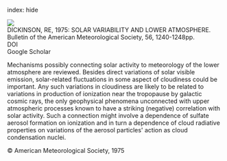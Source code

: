 index: hide

<div class="Citation">
    <div class="Citation-thumb CitationThumb-linked"  data-href="https://doi.org/10.1175/1520-0477(1975)056<1240:svatla>2.0.co;2">
      <img src="https://static.claimspace.cloud/climate-study-static/refs/thumbs/8/DICKINSON_1975-thumb.png" />
    </div>

  <div class="Citation-body">
    <div class="Citation-text">DICKINSON, RE, 1975: SOLAR VARIABILITY AND LOWER ATMOSPHERE. <span class="Article-journal">Bulletin of the American Meteorological Society, </span><span class="Article-volume">56, </span>1240-1248pp.</div>
    <div class="Citation-links">
      <div class="CitationLink" data-href="https://doi.org/10.1175/1520-0477(1975)056<1240:svatla>2.0.co;2">
        <div class="CitationLink-icon CitationLink-Doi"></div>
        <div class="CitationLink-text">DOI</div>
      </div>
      <div class="CitationLink" data-href="https://scholar.google.com/scholar?q=10.1175/1520-0477(1975)056<1240:svatla>2.0.co;2">
        <div class="CitationLink-icon CitationLink-Scholar"></div>
        <div class="CitationLink-text">Google Scholar</div>
      </div>
    </div>
  </div>
</div>

Mechanisms possibly connecting solar activity to meteorology of the lower atmosphere are reviewed. Besides direct variations of solar visible emission, solar-related fluctuations in some aspect of cloudiness could be important. Any such variations in cloudiness are likely to be related to variations in production of ionization near the tropopause by galactic cosmic rays, the only geophysical phenomena unconnected with upper atmospheric processes known to have a striking (negative) correlation with solar activity. Such a connection might involve a dependence of sulfate aerosol formation on ionization and in turn a dependence of cloud radiative properties on variations of the aerosol particles' action as cloud condensation nuclei.

<div class="Citation-copy">
&copy; American Meteorological Society, 1975
</div>
